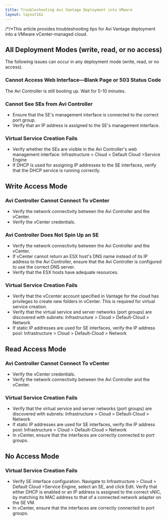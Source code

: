 ```yaml
---
title: Troubleshooting Avi Vantage Deployment into VMware
layout: layout162
---
```

/*/*This article provides troubleshooting tips for Avi Vantage deployment into a VMware vCenter-managed cloud.

## All Deployment Modes (write, read, or no access)

The following issues can occur in any deployment mode (write, read, or no access).

### Cannot Access Web Interface—Blank Page or 503 Status Code

The Avi Controller is still booting up. Wait for 5-10 minutes.

### Cannot See SEs from Avi Controller

* Ensure that the SE's management interface is connected to the correct port group. 
* Verify that an IP address is assigned to the SE's management interface.  

### Virtual Service Creation Fails

* Verify whether the SEs are visible in the Avi Controller's web management interface: Infrastructure > Cloud > Default Cloud >Service Engine 
* If DHCP is used for assigning IP addresses to the SE interfaces, verify that the DHCP service is running correctly.  

## Write Access Mode

### Avi Controller Cannot Connect To vCenter

* Verify the network connectivity between the Avi Controller and the vCenter. 
* Verify the vCenter credentials.  

### Avi Controller Does Not Spin Up an SE

* Verify the network connectivity between the Avi Controller and the vCenter. 
* If vCenter cannot return an ESX host's DNS name instead of its IP address to the Avi Controller, ensure that the Avi Controller is configured to use the correct DNS server. 
* Verify that the ESX hosts have adequate resources.  

### Virtual Service Creation Fails

* Verify that the vCcenter account specified in Vantage for the cloud has privileges to create new folders in vCenter. This is required for virtual service creation. 
* Verify that the virtual service and server networks (port groups) are discovered with subnets: Infrastructure > Cloud > Default-Cloud > Network 
* If static IP addresses are used for SE interfaces, verify the IP address pool: Infrastructure > Cloud > Default-Cloud > Network  

## Read Access Mode

### Avi Controller Cannot Connect To vCenter

* Verify the vCenter credentials. 
* Verify the network connectivity between the Avi Controller and the vCenter.  

### Virtual Service Creation Fails

* Verify that the virtual service and server networks (port groups) are discovered with subnets: Infrastructure > Cloud > Default-Cloud > Network 
* If static IP addresses are used for SE interfaces, verify the IP address pool: Infrastructure > Cloud > Default-Cloud > Network 
* In vCenter, ensure that the interfaces are correctly connected to port groups.  

## No Access Mode

### Virtual Service Creation Fails

* Verify SE interface configuration. Navigate to Infrastructure > Cloud > Default Cloud >Service Engine, select an SE, and click Edit. Verify that either DHCP is enabled or an IP address is assigned to the correct vNIC, by matching its MAC address to that of a connected network adapter on the SE VM. 
* In vCenter, ensure that the interfaces are correctly connected to port groups.  